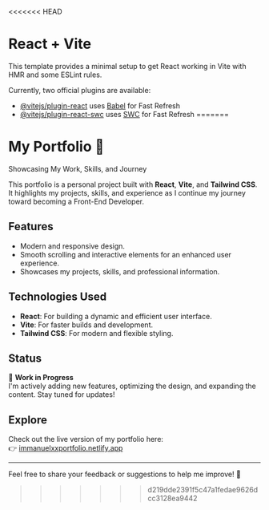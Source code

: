<<<<<<< HEAD
# React + Vite

This template provides a minimal setup to get React working in Vite with HMR and some ESLint rules.

Currently, two official plugins are available:

- [@vitejs/plugin-react](https://github.com/vitejs/vite-plugin-react/blob/main/packages/plugin-react/README.md) uses [Babel](https://babeljs.io/) for Fast Refresh
- [@vitejs/plugin-react-swc](https://github.com/vitejs/vite-plugin-react-swc) uses [SWC](https://swc.rs/) for Fast Refresh
=======
# My Portfolio 🌟  
Showcasing My Work, Skills, and Journey  

This portfolio is a personal project built with **React**, **Vite**, and **Tailwind CSS**. It highlights my projects, skills, and experience as I continue my journey toward becoming a Front-End Developer.  

## Features  
- Modern and responsive design.  
- Smooth scrolling and interactive elements for an enhanced user experience.  
- Showcases my projects, skills, and professional information.  

## Technologies Used  
- **React**: For building a dynamic and efficient user interface.  
- **Vite**: For faster builds and development.  
- **Tailwind CSS**: For modern and flexible styling.  

## Status  
🚧 **Work in Progress**  
I'm actively adding new features, optimizing the design, and expanding the content. Stay tuned for updates!  

## Explore  
Check out the live version of my portfolio here:  
👉 [immanuelxxportfolio.netlify.app](https://immanuelxxportfolio.netlify.app)  

---

Feel free to share your feedback or suggestions to help me improve! 🙌
>>>>>>> d219dde2391f5c47a1fedae9626dcc3128ea9442

